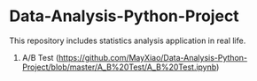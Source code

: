 # Data-Analysis-Python-Project

This repository includes statistics analysis application in real life. 

1. A/B Test (https://github.com/MayXiao/Data-Analysis-Python-Project/blob/master/A_B%20Test/A_B%20Test.ipynb)
